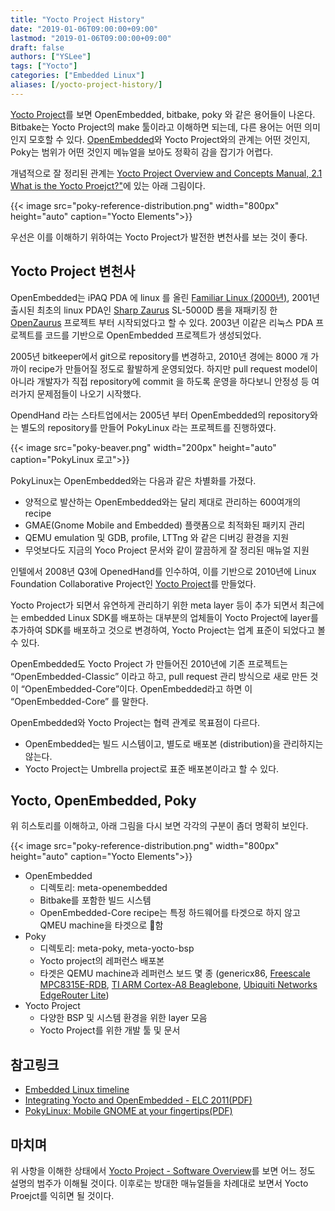 ```yaml
---
title: "Yocto Project History"
date: "2019-01-06T09:00:00+09:00"
lastmod: "2019-01-06T09:00:00+09:00"
draft: false
authors: ["YSLee"]
tags: ["Yocto"]
categories: ["Embedded Linux"]
aliases: [/yocto-project-history/]
---
```


[Yocto Project](https://www.yoctoproject.org/)를 보면 OpenEmbedded, bitbake, poky 와 같은 용어들이 나온다. Bitbake는 Yocto Project의 make 툴이라고 이해하면 되는데, 다른 용어는 어떤 의미 인지 모호할 수 있다.
[OpenEmbedded](https://www.openembedded.org/wiki/Main_Page)와 Yocto Project와의 관계는 어떤 것인지, Poky는 범위가 어떤 것인지 메뉴얼을 보아도 정확히 감을 잡기가 어렵다.

개념적으로 잘 정리된 관계는 [Yocto Project Overview and Concepts Manual, 2.1 What is the Yocto Proejct?"](https://www.yoctoproject.org/docs/2.6/overview-manual/overview-manual.html#what-is-the-yocto-project)에 있는 아래 그림이다.

{{< image src="poky-reference-distribution.png" width="800px" height="auto" caption="Yocto Elements">}}


우선은 이를 이해하기 위하여는 Yocto Project가 발전한 변천사를 보는 것이 좋다.


## Yocto Project 변천사
OpenEmbedded는 iPAQ PDA 에 linux 를 올린 [Familiar Linux (2000년)](https://en.wikipedia.org/wiki/Familiar_Linux), 2001년 출시된 최초의 linux PDA인 [Sharp Zaurus](https://en.wikipedia.org/wiki/Sharp_Zaurus) SL-5000D 롬을 재패키징 한 [OpenZaurus](https://en.wikipedia.org/wiki/OpenZaurus) 프로젝트 부터 시작되었다고 할 수 있다.
2003년 이같은 리눅스 PDA 프로젝트를 코드를 기반으로 OpenEmbedded  프로젝트가 생성되었다.

2005년 bitkeeper에서 git으로 repository를 변경하고, 2010년 경에는 8000 개 가까이 recipe가 만들어질 정도로 활발하게 운영되었다. 하지만 pull request model이 아니라 개발자가 직접 repository에 commit 을 하도록 운영을 하다보니 안정성 등 여러가지 문제점들이 나오기 시작했다.

OpendHand 라는 스타트업에서는 2005년 부터 OpenEmbedded의 repository와는 별도의 repository를 만들어 PokyLinux 라는 프로젝트를 진행하였다.

{{< image src="poky-beaver.png" width="200px" height="auto" caption="PokyLinux 로고">}}


PokyLinux는 OpenEmbedded와는 다음과 같은 차별화를 가졌다.
* 양적으로 발산하는 OpenEmbedded와는 달리 제대로 관리하는 600여개의 recipe
* GMAE(Gnome Mobile and Embedded) 플랫폼으로 최적화된 패키지 관리
* QEMU emulation 및 GDB, profile, LTTng 와 같은 디버깅 환경을 지원
* 무엇보다도 지금의 Yoco Project 문서와 같이 깔끔하게 잘 정리된 매뉴얼 지원

인텔에서 2008년 Q3에 OpenedHand를 인수하여, 이를 기반으로 2010년에 Linux Foundation Collaborative Project인 [Yocto Project](https://www.yoctoproject.org/)를 만들었다.

Yocto Project가 되면서 유연하게 관리하기 위한 meta layer 등이 추가 되면서 최근에는 embedded Linux SDK를 배포하는 대부분의 업체들이 Yocto Project에 layer를 추가하여 SDK를 배포하고 것으로 변경하여, Yocto Project는 업계 표준이 되었다고 볼수 있다.

OpenEmbedded도 Yocto Project 가 만들어진 2010년에 기존 프로젝트는 “OpenEmbedded-Classic” 이라고 하고,  pull request 관리 방식으로 새로 만든 것이 “OpenEmbedded-Core”이다. OpenEmbedded라고 하면 이 “OpenEmbedded-Core” 를 말한다.

OpenEmbedded와 Yocto Project는 협력 관계로 목표점이 다르다.
* OpenEmbedded는 빌드 시스템이고, 별도로 배포본 (distribution)을 관리하지는 않는다.
* Yocto Project는 Umbrella project로 표준 배포본이라고 할 수 있다.


## Yocto, OpenEmbedded, Poky
위 히스토리를 이해하고, 아래 그림을 다시 보면 각각의 구분이 좀더 명확히 보인다.

{{< image src="poky-reference-distribution.png" width="800px" height="auto" caption="Yocto Elements">}}

* OpenEmbedded
	* 디렉토리: meta-openembedded
	* Bitbake를 포함한 빌드 시스템
	* OpenEmbedded-Core recipe는 특정 하드웨어를 타겟으로 하지 않고 QMEU machine을 타겟으로 함
* Poky
	* 디렉토리: meta-poky, meta-yocto-bsp
	* Yocto project의 레퍼런스 배포본
	* 타겟은 QEMU machine과 레퍼런스 보드 몇 종 (genericx86, [Freescale MPC8315E-RDB](https://old.yoctoproject.org/downloads/bsps/thud26/mpc8315e-rdb), [TI ARM Cortex-A8 Beaglebone](https://old.yoctoproject.org/downloads/bsps/daisy16/beaglebone), [Ubiquiti Networks EdgeRouter Lite](https://old.yoctoproject.org/downloads/bsps/fido18/edgerouter))
* Yocto Project
	* 다양한 BSP 및 시스템 환경을 위한 layer 모음
	* Yocto Project를 위한 개발 툴  및 문서


## 참고링크
* [Embedded Linux timeline](http://2net.co.uk/embedded-history)
* [Integrating Yocto and OpenEmbedded - ELC 2011(PDF)](http://elinux.org/images/d/de/Elc2011_kooi.pdf)
* [PokyLinux: Mobile GNOME at your fingertips(PDF)](https://elinux.org/images/a/a2/Poky.pdf)


## 마치며
위 사항을 이해한 상태에서 [Yocto Project - Software Overview](https://www.yoctoproject.org/software-overview/)를 보면 어느 정도 설명의 범주가 이해될 것이다. 이후로는 방대한 매뉴얼들을 차례대로 보면서 Yocto Proejct를 익히면 될 것이다.